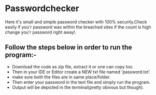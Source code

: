 # Passwordchecker
Here it's small and simple password checker with 100% security.Check easily if you'r password was within the breached sites if the count is high change you'r password right away!.
## Follow the steps below in order to run the program:-
* Download the code as zip file, extract it or one can copy too.
* Then in your IDE or Editor create a NEW txt file named 'password.txt'.
* make sure both the files are in same place/folder.
* Then enter your password in the text file and simply run the program.
* Output will be depicted in the terminal(pretty obivous but though).
